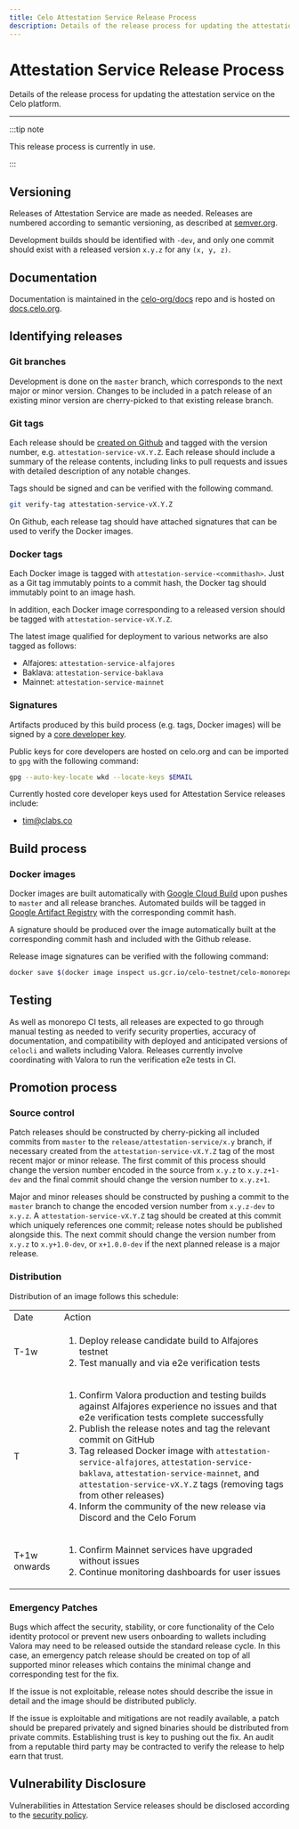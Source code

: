 ```yaml
---
title: Celo Attestation Service Release Process
description: Details of the release process for updating the attestation service on the Celo platform.
---
```


# Attestation Service Release Process

Details of the release process for updating the attestation service on the Celo platform.

---

:::tip note

This release process is currently in use.

:::

## Versioning

Releases of Attestation Service are made as needed. Releases are numbered according to semantic versioning, as described at [semver.org](https://semver.org).

Development builds should be identified with `-dev`, and only one commit should exist with a released version `x.y.z` for any `(x, y, z)`.

## Documentation

Documentation is maintained in the [celo-org/docs](https://github.com/celo-org/docs) repo and is hosted on [docs.celo.org](/).

## Identifying releases

### Git branches

Development is done on the `master` branch, which corresponds to the next major or minor version. Changes to be included in a patch release of an existing minor version are cherry-picked to that existing release branch.

### Git tags

Each release should be [created on Github](https://github.com/celo-org/celo-monorepo/releases) and tagged with the version number, e.g. `attestation-service-vX.Y.Z`. Each release should include a summary of the release contents, including links to pull requests and issues with detailed description of any notable changes.

Tags should be signed and can be verified with the following command.

```bash
git verify-tag attestation-service-vX.Y.Z
```

On Github, each release tag should have attached signatures that can be used to verify the Docker images.

### Docker tags

Each Docker image is tagged with `attestation-service-<commithash>`. Just as a Git tag immutably points to a commit hash, the Docker tag should immutably point to an image hash.

In addition, each Docker image corresponding to a released version should be tagged with `attestation-service-vX.Y.Z`.

The latest image qualified for deployment to various networks are also tagged as follows:

- Alfajores: `attestation-service-alfajores`
- Baklava: `attestation-service-baklava`
- Mainnet: `attestation-service-mainnet`

### Signatures

Artifacts produced by this build process (e.g. tags, Docker images) will be signed by a [core developer key](https://github.com/celo-org/celo-monorepo/blob/master/developer_key_publishing.md).

Public keys for core developers are hosted on celo.org and can be imported to `gpg` with the following command:

```bash
gpg --auto-key-locate wkd --locate-keys $EMAIL
```

Currently hosted core developer keys used for Attestation Service releases include:

- tim@clabs.co

## Build process

### Docker images

Docker images are built automatically with [Google Cloud Build](https://cloud.google.com/build) upon pushes to `master` and all release branches. Automated builds will be tagged in [Google Artifact Registry](https://cloud.google.com/artifact-registry) with the corresponding commit hash.

A signature should be produced over the image automatically built at the corresponding commit hash and included with the Github release.

Release image signatures can be verified with the following command:

```bash
docker save $(docker image inspect us.gcr.io/celo-testnet/celo-monorepo:attestation-service-vX.Y.Z -f '{{ .Id }}') | gpg --verify attestation-service-vX.Y.Z.docker.asc -
```

## Testing

As well as monorepo CI tests, all releases are expected to go through manual testing as needed to verify security properties, accuracy of documentation, and compatibility with deployed and anticipated versions of `celocli` and wallets including Valora. Releases currently involve coordinating with Valora to run the verification e2e tests in CI.

## Promotion process

### Source control

Patch releases should be constructed by cherry-picking all included commits from `master` to the `release/attestation-service/x.y` branch, if necessary created from the `attestation-service-vX.Y.Z` tag of the most recent major or minor release. The first commit of this process should change the version number encoded in the source from `x.y.z` to `x.y.z+1-dev` and the final commit should change the version number to `x.y.z+1`.

Major and minor releases should be constructed by pushing a commit to the `master` branch to change the encoded version number from `x.y.z-dev` to `x.y.z`. A `attestation-service-vX.Y.Z` tag should be created at this commit which uniquely references one commit; release notes should be published alongside this. The next commit should change the version number from `x.y.z` to `x.y+1.0-dev`, or `x+1.0.0-dev` if the next planned release is a major release.

### Distribution

Distribution of an image follows this schedule:

<table>
  <tr>
    <td>Date</td>
    <td>Action</td>
  </tr>
  <tr>
    <td>T-1w</td>
    <td>
      <ol>
        <li>Deploy release candidate build to Alfajores testnet</li>
        <li>Test manually and via e2e verification tests</li>
      </ol>
    </td>
  </tr>  
  <tr>
    <td>T</td>
    <td>
      <ol>
        <li>Confirm Valora production and testing builds against Alfajores experience no issues and that e2e verification tests complete successfully</li>
        <li>Publish the release notes and tag the relevant commit on GitHub</li>
        <li>Tag released Docker image with <code>attestation-service-alfajores</code>, <code>attestation-service-baklava</code>, <code>attestation-service-mainnet</code>, and <code>attestation-service-vX.Y.Z</code> tags (removing tags from other releases)</li>
        <li>Inform the community of the new release via Discord and the Celo Forum</li>
      </ol>
    </td>
  </tr>
  <tr>
    <td>T+1w onwards</td>
    <td>
      <ol>
        <li>Confirm Mainnet services have upgraded without issues</li>
        <li>Continue monitoring dashboards for user issues</li>
      </ol>
    </td>
  </tr>
</table>

### Emergency Patches

Bugs which affect the security, stability, or core functionality of the Celo identity protocol or prevent new users onboarding to wallets including Valora may need to be released outside the standard release cycle. In this case, an emergency patch release should be created on top of all supported minor releases which contains the minimal change and corresponding test for the fix.

If the issue is not exploitable, release notes should describe the issue in detail and the image should be distributed publicly.

If the issue is exploitable and mitigations are not readily available, a patch should be prepared privately and signed binaries should be distributed from private commits. Establishing trust is key to pushing out the fix. An audit from a reputable third party may be contracted to verify the release to help earn that trust.

## Vulnerability Disclosure

Vulnerabilities in Attestation Service releases should be disclosed according to the [security policy](https://github.com/celo-org/celo-blockchain/blob/master/SECURITY.md).

